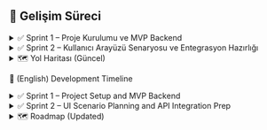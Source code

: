 ## 🚀 Gelişim Süreci

<details>
  <summary>✅ Sprint 1 – Proje Kurulumu ve MVP Backend</summary>

#### 🎯 Hedef:
Projenin temel yapısını oluşturmak ve Gemini API ile çalışan bir backend ortaya çıkarmak.

#### 🔧 Yapılanlar:
- ✅ Proje fikri ve görev paylaşımı tamamlandı (backend: Ataman)
- ✅ Flutter ile mobil uygulama yapılmasına karar verildi
- ✅ Python + FastAPI backend için ortam hazırlandı:
  - Python, VS Code, Flutter, Android Studio kurulumları
  - Virtual environment (`venv`) oluşturuldu
- ✅ Gerekli kütüphaneler yüklendi:
  - `fastapi`, `uvicorn`, `python-dotenv`, `requests`, `pydantic`
- ✅ `.env` ile gizli API anahtarı yönetimi sağlandı
- ✅ Gemini API ile entegrasyon kuruldu
- ✅ `/generate-cards` POST endpoint’i geliştirildi
- ✅ CORS middleware ile Flutter bağlantısı için izin verildi
- ✅ Swagger arayüzü üzerinden test edildi (`/docs`)
- ✅ Git'e özel dosyalar eklendi:
  - `.gitignore`, `.env.example`, `README.md`
- ✅ Backend GitHub reposuna yüklendi (`/backend` dizini)

#### 📦 Çıktı:
- MVP backend başarıyla çalışır hale getirildi.
- Gemini API’den flashcard alan servis yayında.

</details>

<details>
  <summary>✅ Sprint 2 – Kullanıcı Arayüzü Senaryosu ve Entegrasyon Hazırlığı</summary>

#### 🎯 Hedef:
Kullanıcının arayüzden butonla konu seçerek kart alacağı deneyimi tasarlamak ve API’yi buna uygun hale getirmek.

#### 🔧 Yapılanlar:
- ✅ Kullanıcı deneyimi senaryosu tasarlandı:
  - Kullanıcı “Genel Kültür” gibi bir butona tıklayacak
  - API'den 5 flashcard dönecek
  - Kartlar tıklanınca arkası dönecek (soru/cevap yapısı)
- ✅ Flutter tarafında kullanılabilirlik için planlama yapıldı
- ✅ API testleri gerçek kullanım senaryosuyla tekrarlandı
- ✅ Prompt yapısı genel konular için esnekleştirildi
- ✅ FastAPI’nin stateless olduğu tespit edildi
- ✅ Firebase ve dosyaya kayıt gibi ileri adımlar planlandı (Sprint 3’e)

#### 📦 Çıktı:
- Kullanıcı senaryosuna uygun çalışan API hazırlandı
- Flutter ile uyumlu yapı kuruldu

</details>

<details> <summary>🗺️ Yol Haritası (Güncel)</summary>
🔜 Planlanan Geliştirmeler
 Sprint 3 – Flashcard’ların kalıcı gösterimi

Butonlar üzerinden sabit konu başlıklarıyla kart üretimi (örn. “Genel Kültür”)

Kartların soru–cevap olacak şekilde çevrilebilir yapıda gösterimi

 Flutter ile tam entegrasyon

Flutter üzerinden API’ye istek atma

Kartların görsel olarak listelenmesi

 Konu kategorilerinin artırılması (Tarih, Bilim, Sanat vs.)

 Kartlara animasyonlu “çevirme” efekti eklenmesi

 Offline mod desteği (isteğe bağlı olarak önbellekleme ile)

 (Opsiyonel) Kullanıcının cihazına veri kaydedilmesi (local storage)

</details>

🚀 (English) Development Timeline
<details> <summary>✅ Sprint 1 – Project Setup and MVP Backend</summary>
#### 🎯 Goal:
Establish the project foundation and build a working backend integrated with the Gemini API.

#### 🔧 Tasks Completed:
✅ Defined the project idea and team responsibilities (backend: Ataman)

✅ Decided to build the mobile app using Flutter

✅ Set up the development environment for Python + FastAPI:

Installed Python, VS Code, Flutter, Android Studio

Created a virtual environment (venv)

✅ Installed required packages:

fastapi, uvicorn, python-dotenv, requests, pydantic

✅ Set up environment variable management using .env

✅ Integrated Gemini API

✅ Developed a POST endpoint /generate-cards

✅ Enabled CORS middleware for Flutter integration

✅ Successfully tested the backend via Swagger UI (/docs)

✅ Added project essentials:

.gitignore, .env.example, README.md

✅ Pushed the backend code to GitHub (/backend directory)

#### 📦 Outcome:
A working MVP backend was delivered

Gemini API successfully generates flashcards via API

</details> <details> <summary>✅ Sprint 2 – UI Scenario Planning and API Integration Prep</summary>
#### 🎯 Goal:
Design a user interaction flow where pressing a button fetches topic-based flashcards, and ensure the backend supports this.

#### 🔧 Tasks Completed:
✅ Created the user experience scenario:

User clicks on a button (e.g., "General Knowledge")

API returns 5 flashcards

Cards show the question on the front and answer on the back (flip effect)

✅ Planned how the Flutter frontend will consume the API

✅ Re-tested the API in a real-world scenario

✅ Improved the prompt structure to handle general topics more flexibly

✅ Confirmed the backend is stateless

✅ Planned future features like data persistence (for Sprint 3)

#### 📦 Outcome:
API is now compatible with the planned UI experience

Flutter-ready backend completed
</details>

<details> <summary>🗺️ Roadmap (Updated)</summary>
🔜 Planned Features
 Sprint 3 – Persistent Flashcard Display

Generate flashcards based on fixed topics (e.g., “General Knowledge”)

Display cards with front/back flip (question → answer)

 Full Flutter integration

Send API requests from Flutter

Visually display cards in a scrollable list

 Expand topic categories (History, Science, Art, etc.)

 Add card flip animation and smooth transitions

 Offline mode support (optional: local cache)

 (Optional) Store flashcards locally on the device (no login required)

</details
